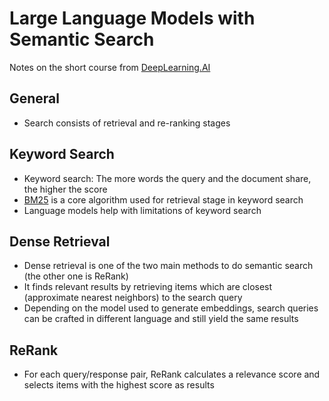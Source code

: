 # Large Language Models with Semantic Search

Notes on the short course from [DeepLearning.AI][1]

## General

* Search consists of retrieval and re-ranking stages

## Keyword Search

* Keyword search: The more words the query and the document share, the higher the score
* [BM25][2] is a core algorithm used for retrieval stage in keyword search
* Language models help with limitations of keyword search

## Dense Retrieval

* Dense retrieval is one of the two main methods to do semantic search (the other one is ReRank)
* It finds relevant results by retrieving items which are closest (approximate nearest neighbors) to the search query
* Depending on the model used to generate embeddings, search queries can be crafted in different language and still yield the same results

## ReRank

* For each query/response pair, ReRank calculates a relevance score and selects items with the highest score as results

[1]: https://www.deeplearning.ai/short-courses/large-language-models-semantic-search/
[2]: https://en.wikipedia.org/wiki/Okapi_BM25